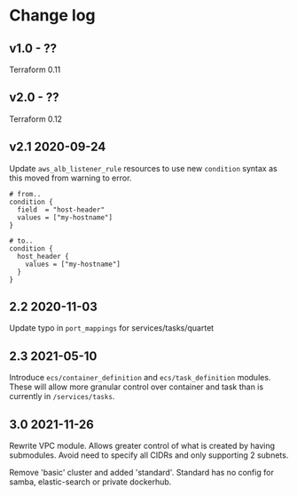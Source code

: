 # Change log

## v1.0 - ??

Terraform 0.11

## v2.0 - ??

Terraform 0.12

## v2.1 2020-09-24

Update `aws_alb_listener_rule` resources to use new `condition` syntax as this moved from warning to error.

```hcl
# from..
condition {
  field  = "host-header"
  values = ["my-hostname"]
}

# to..
condition {
  host_header {
    values = ["my-hostname"]
  }
}
```

## 2.2 2020-11-03

Update typo in `port_mappings` for services/tasks/quartet

## 2.3 2021-05-10

Introduce `ecs/container_definition` and `ecs/task_definition` modules. These will allow more granular control over container and task than is currently in `/services/tasks`.

## 3.0 2021-11-26

Rewrite VPC module. Allows greater control of what is created by having submodules. Avoid need to specify all CIDRs and only supporting 2 subnets.

Remove 'basic' cluster and added 'standard'. Standard has no config for samba, elastic-search or private dockerhub.